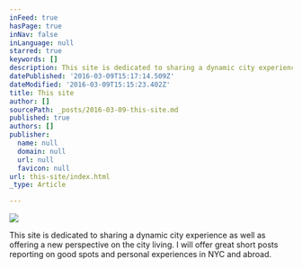 ```yaml
---
inFeed: true
hasPage: true
inNav: false
inLanguage: null
starred: true
keywords: []
description: This site is dedicated to sharing a dynamic city experience as well as offering a new perspective on the city living. I will offer great short posts reporting on good spots and personal experiences in NYC and abroad.
datePublished: '2016-03-09T15:17:14.509Z'
dateModified: '2016-03-09T15:15:23.402Z'
title: This site
author: []
sourcePath: _posts/2016-03-09-this-site.md
published: true
authors: []
publisher:
  name: null
  domain: null
  url: null
  favicon: null
url: this-site/index.html
_type: Article

---
```

![](https://the-grid-user-content.s3-us-west-2.amazonaws.com/0e98ab6e-3d8c-414d-951d-f330fd86d8bb.jpg)

This site is dedicated to sharing a dynamic city experience as well as offering a new perspective on the city living. I will offer great short posts reporting on good spots and personal experiences in NYC and abroad.